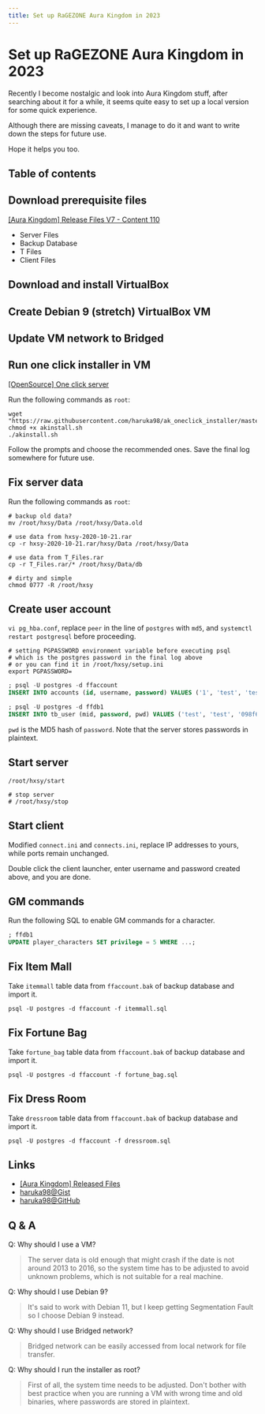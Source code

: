 ```yaml
---
title: Set up RaGEZONE Aura Kingdom in 2023
---
```


# Set up RaGEZONE Aura Kingdom in 2023

Recently I become nostalgic and look into Aura Kingdom stuff, after searching about it for a while, it seems quite easy to set up a local version for some quick experience.

Although there are missing caveats, I manage to do it and want to write down the steps for future use.

Hope it helps you too.

## Table of contents

## Download prerequisite files

[[Aura Kingdom] Release Files V7 - Content 110](https://forum.ragezone.com/f937/aura-kingdom-release-files-v7-1191652/)

* Server Files
* Backup Database
* T Files
* Client Files

## Download and install VirtualBox

## Create Debian 9 (stretch) VirtualBox VM

## Update VM network to Bridged

## Run one click installer in VM

[[OpenSource] One click server](https://forum.ragezone.com/f936/opensource-one-click-server-1169800/)

Run the following commands as `root`:

```shell
wget "https://raw.githubusercontent.com/haruka98/ak_oneclick_installer/master/akinstall.sh"
chmod +x akinstall.sh
./akinstall.sh
```

Follow the prompts and choose the recommended ones. Save the final log somewhere for future use.

## Fix server data

Run the following commands as `root`:

```shell
# backup old data?
mv /root/hxsy/Data /root/hxsy/Data.old

# use data from hxsy-2020-10-21.rar
cp -r hxsy-2020-10-21.rar/hxsy/Data /root/hxsy/Data

# use data from T_Files.rar
cp -r T_Files.rar/* /root/hxsy/Data/db

# dirty and simple
chmod 0777 -R /root/hxsy
```

## Create user account

`vi pg_hba.conf`, replace `peer` in the line of `postgres` with `md5`, and `systemctl restart postgresql` before proceeding.

```shell
# setting PGPASSWORD environment variable before executing psql
# which is the postgres password in the final log above
# or you can find it in /root/hxsy/setup.ini
export PGPASSWORD=
```

```sql
; psql -U postgres -d ffaccount
INSERT INTO accounts (id, username, password) VALUES ('1', 'test', 'test');

; psql -U postgres -d ffdb1
INSERT INTO tb_user (mid, password, pwd) VALUES ('test', 'test', '098f6bcd4621d373cade4e832627b4f6');
```

`pwd` is the MD5 hash of `password`. Note that the server stores passwords in plaintext.

## Start server

```shell
/root/hxsy/start

# stop server
# /root/hxsy/stop
```

## Start client

Modified `connect.ini` and `connects.ini`, replace IP addresses to yours, while ports remain unchanged.

Double click the client launcher, enter username and password created above, and you are done.

## GM commands

Run the following SQL to enable GM commands for a character.

```sql
; ffdb1
UPDATE player_characters SET privilege = 5 WHERE ...;
```

## Fix Item Mall

Take `itemmall` table data from `ffaccount.bak` of backup database and import it.

```shell
psql -U postgres -d ffaccount -f itemmall.sql
```

## Fix Fortune Bag

Take `fortune_bag` table data from `ffaccount.bak` of backup database and import it.

```shell
psql -U postgres -d ffaccount -f fortune_bag.sql
```

## Fix Dress Room

Take `dressroom` table data from `ffaccount.bak` of backup database and import it.

```shell
psql -U postgres -d ffaccount -f dressroom.sql
```

## Links

* [[Aura Kingdom] Released Files](https://forum.ragezone.com/f937/aura-kingdom-released-files-1204666/)
* [haruka98@Gist](https://gist.github.com/haruka98)
* [haruka98@GitHub](https://github.com/haruka98?tab=repositories)

## Q & A

Q: Why should I use a VM?

> The server data is old enough that might crash if the date is not around 2013 to 2016, so the system time has to be adjusted to avoid unknown problems, which is not suitable for a real machine.

Q: Why should I use Debian 9?

> It's said to work with Debian 11, but I keep getting Segmentation Fault so I choose Debian 9 instead.

Q: Why should I use Bridged network?

> Bridged network can be easily accessed from local network for file transfer.

Q: Why should I run the installer as root?

> First of all, the system time needs to be adjusted. Don't bother with best practice when you are running a VM with wrong time and old binaries, where passwords are stored in plaintext.
